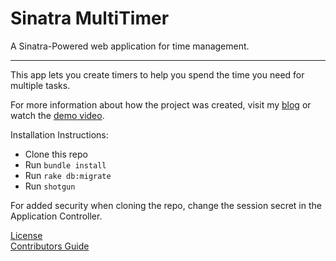 <h1>Sinatra MultiTimer</h1>
A Sinatra-Powered web application for time management.
<hr>
This app lets you create timers to help you spend the time you need for multiple tasks.

For more information about how the project was created, visit my [blog](https://mkrlearns.github.io/sinatra_portfolio_project) or watch the [demo video]().

Installation Instructions:
- Clone this repo
- Run `bundle install`
- Run `rake db:migrate`
- Run `shotgun`

For added security when cloning the repo, change the session secret in the Application Controller.

[License](https://github.com/mkrlearns/MultiTimer/blob/master/LICENSE)<br>
[Contributors Guide](http://contributor-covenant.org)
